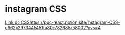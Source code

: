 # instagram CSS

[Link do CSS](https://puc-react.notion.site/Instagram-CSS-c662b2973445451fa80e782685a58002?pvs=4)https://puc-react.notion.site/Instagram-CSS-c662b2973445451fa80e782685a58002?pvs=4
